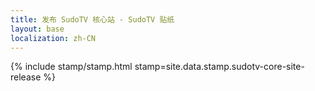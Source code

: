 ```yaml
---
title: 发布 SudoTV 核心站 - SudoTV 贴纸
layout: base
localization: zh-CN
---
```


{% include stamp/stamp.html
    stamp=site.data.stamp.sudotv-core-site-release
%}